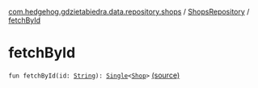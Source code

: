 [com.hedgehog.gdzietabiedra.data.repository.shops](../index.md) / [ShopsRepository](index.md) / [fetchById](./fetch-by-id.md)

# fetchById

`fun fetchById(id: `[`String`](https://kotlinlang.org/api/latest/jvm/stdlib/kotlin/-string/index.html)`): `[`Single`](http://reactivex.io/RxJava/javadoc/io/reactivex/Single.html)`<`[`Shop`](../../com.github.asvid.biedra.domain/-shop/index.md)`>` [(source)](https://github.com/asvid/GdzieTaBiedra/tree/master/app/src/main/java/com/hedgehog/gdzietabiedra/data/repository/shops/ShopsRepository.kt#L28)
